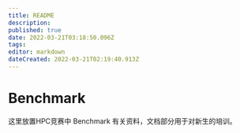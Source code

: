 ```yaml
---
title: README
description: 
published: true
date: 2022-03-21T03:18:50.096Z
tags: 
editor: markdown
dateCreated: 2022-03-21T02:19:40.913Z
---
```


# Benchmark

这里放置HPC竞赛中 Benchmark 有关资料，文档部分用于对新生的培训。